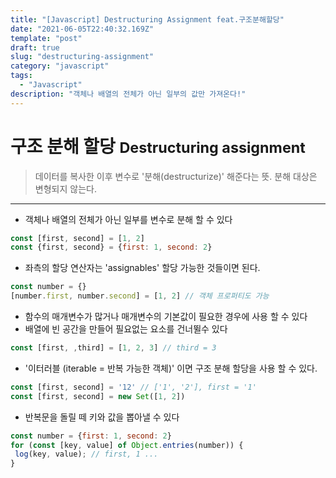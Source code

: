 ```yaml
---
title: "[Javascript] Destructuring Assignment feat.구조분해할당"
date: "2021-06-05T22:40:32.169Z"
template: "post"
draft: true
slug: "destructuring-assignment"
category: "javascript"
tags:
  - "Javascript"
description: "객체나 배열의 전체가 아닌 일부의 값만 가져온다!"
---
```

# 구조 분해 할당 <small>Destructuring assignment</small>
> 데이터를 복사한 이후 변수로 '분해(destructurize)' 해준다는 뜻. 분해 대상은 변형되지 않는다.
--- 
- 객체나 배열의 전체가 아닌 일부를 변수로 분해 할 수 있다
``` javascript
const [first, second] = [1, 2]
const {first, second} = {first: 1, second: 2}
 ```

 - 좌측의 할당 연산자는 'assignables' 할당 가능한 것들이면 된다.
 ``` javascript
const number = {} 
 [number.first, number.second] = [1, 2] // 객체 프로퍼티도 가능
 ```

- 함수의 매개변수가 많거나 매개변수의 기본값이 필요한 경우에 사용 할 수 있다
- 배열에 빈 공간을 만들어 필요없는 요소를 건너뛸수 있다
``` javascript
const [first, ,third] = [1, 2, 3] // third = 3
 ```
 - '이터러블 (iterable = 반복 가능한 객체)' 이면 구조 분해 할당을 사용 할 수 있다.
 ``` javascript
const [first, second] = '12' // ['1', '2'], first = '1'
const [first, second] = new Set([1, 2])
 ```
 
 - 반복문을 돌릴 떼 키와 값을 뽑아낼 수 있다

 ``` javascript
const number = {first: 1, second: 2} 
for (const [key, value] of Object.entries(number)) {
  log(key, value); // first, 1 ...
}
 ```